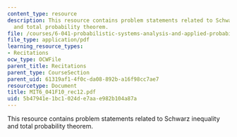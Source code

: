 ```yaml
---
content_type: resource
description: This resource contains problem statements related to Schwarz inequality
  and total probability theorem.
file: /courses/6-041-probabilistic-systems-analysis-and-applied-probability-fall-2010/5b47941e1bc1024de7aae982b104a87a_MIT6_041F10_rec12.pdf
file_type: application/pdf
learning_resource_types:
- Recitations
ocw_type: OCWFile
parent_title: Recitations
parent_type: CourseSection
parent_uid: 61319af1-4f0c-da08-892b-a16f98cc7ae7
resourcetype: Document
title: MIT6_041F10_rec12.pdf
uid: 5b47941e-1bc1-024d-e7aa-e982b104a87a
---
```

This resource contains problem statements related to Schwarz inequality and total probability theorem.

